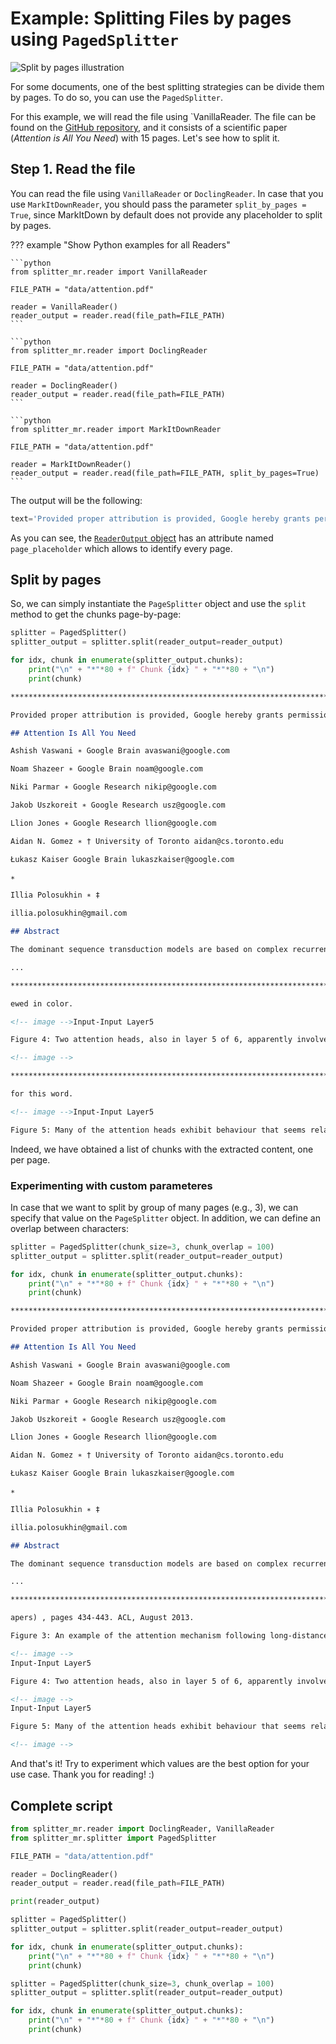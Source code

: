 # **Example**: Splitting Files by pages using `PagedSplitter`

![Split by pages illustration](https://www.pdfgear.com/pdf-editor-reader/img/how-to-cut-pdf-pages-in-half-1.png)

For some documents, one of the best splitting strategies can be divide them by pages. To do so, you can use the `PagedSplitter`.

For this example, we will read the file using `VanillaReader. The file can be found on the [GitHub repository](https://raw.githubusercontent.com/andreshere00/Splitter_MR/refs/heads/main/data/attention.pdf), and it consists of a scientific paper (*Attention is All You Need*) with 15 pages. Let's see how to split it.

## Step 1. Read the file

You can read the file using `VanillaReader` or `DoclingReader`. In case that you use `MarkItDownReader`, you should pass the parameter `split_by_pages = True`, since MarkItDown by default does not provide any placeholder to split by pages.

??? example "Show Python examples for all Readers"

    ```python
    from splitter_mr.reader import VanillaReader

    FILE_PATH = "data/attention.pdf"

    reader = VanillaReader()
    reader_output = reader.read(file_path=FILE_PATH)
    ```

    ```python
    from splitter_mr.reader import DoclingReader

    FILE_PATH = "data/attention.pdf"

    reader = DoclingReader()
    reader_output = reader.read(file_path=FILE_PATH)
    ```

    ```python
    from splitter_mr.reader import MarkItDownReader

    FILE_PATH = "data/attention.pdf"

    reader = MarkItDownReader()
    reader_output = reader.read(file_path=FILE_PATH, split_by_pages=True)
    ```

The output will be the following:

```python
text='Provided proper attribution is provided, Google hereby grants permission to reproduce the tables and figures in this paper solely for use in journalistic or scholarly works.\n\n## Attention Is All You Need\n\nAshish Vaswani ∗ Google Brain avaswani@google.com\n\nNoam Shazeer ∗ Google Brain noam@google.com\n\nNiki Parmar ∗ Google Research nikip@google.com\n\nJakob Uszkoreit ... We give two such examples above, from two different heads from the encoder self-attention at layer 5 of 6. The heads clearly learned to perform different tasks.\n\n<!-- image -->' document_name='attention.pdf' document_path='data/attention.pdf' document_id='3d0057c0-da49-4d12-bb02-38b0f1116bc3' conversion_method='markdown' reader_method='docling' ocr_method=None page_placeholder='<!-- page -->' metadata={}
```

As you can see, the [`ReaderOutput` object](../../api_reference/reader.md#output-format) has an attribute named `page_placeholder` which allows to identify every page. 

## Split by pages

So, we can simply instantiate the `PageSplitter` object and use the `split` method to get the chunks page-by-page:

```python
splitter = PagedSplitter()
splitter_output = splitter.split(reader_output=reader_output)

for idx, chunk in enumerate(splitter_output.chunks):
    print("\n" + "*"*80 + f" Chunk {idx} " + "*"*80 + "\n")
    print(chunk)
```

```md
******************************************************************************* Chunk 0 ********************************************************************************

Provided proper attribution is provided, Google hereby grants permission to reproduce the tables and figures in this paper solely for use in journalistic or scholarly works.

## Attention Is All You Need

Ashish Vaswani ∗ Google Brain avaswani@google.com

Noam Shazeer ∗ Google Brain noam@google.com

Niki Parmar ∗ Google Research nikip@google.com

Jakob Uszkoreit ∗ Google Research usz@google.com

Llion Jones ∗ Google Research llion@google.com

Aidan N. Gomez ∗ † University of Toronto aidan@cs.toronto.edu

Łukasz Kaiser Google Brain lukaszkaiser@google.com

∗

Illia Polosukhin ∗ ‡

illia.polosukhin@gmail.com

## Abstract

The dominant sequence transduction models are based on complex recurrent or convolutional neural networks that include an encoder and a decoder. The best performing models also connect the encoder and decoder through an attention mechanism. We propose a new simple network architecture, the Transformer, based solely on attention mechanisms, dispensing with recurrence and convolutions entirely. Experiments on two machine translation tasks show these models to be superior in quality while being more parallelizable and requiring significantly less time to train. Our model achieves 28.4 BLEU on the WMT 2014 Englishto-German translation task, improving over the existing best results, including ensembles, by over 2 BLEU. On the WMT 2014 English-to-French translation task, our model establishes a new single-model state-of-the-art BLEU score of 41.8 after training for 3.5 days on eight GPUs, a small fraction of the training costs of the best models from the literature. We show that the Transformer generalizes well to other tasks by applying it successfully to English constituency parsing both with large and limited training data.

...

******************************************************************************** Chunk 13 ********************************************************************************

ewed in color.

<!-- image -->Input-Input Layer5

Figure 4: Two attention heads, also in layer 5 of 6, apparently involved in anaphora resolution. Top: Full attentions for head 5. Bottom: Isolated attentions from just the word 'its' for attention heads 5 and 6. Note that the attentions are very sharp for this word.

<!-- image -->

******************************************************************************** Chunk 14 ********************************************************************************

for this word.

<!-- image -->Input-Input Layer5

Figure 5: Many of the attention heads exhibit behaviour that seems related to the structure of the sentence. We give two such examples above, from two different heads from the encoder self-attention at layer 5 of 6. The heads clearly learned to perform different tasks.

```

Indeed, we have obtained a list of chunks with the extracted content, one per page.

### Experimenting with custom parameteres

In case that we want to split by group of many pages (e.g., 3), we can specify that value on the `PageSplitter` object. In addition, we can define an overlap between characters:

```python
splitter = PagedSplitter(chunk_size=3, chunk_overlap = 100)
splitter_output = splitter.split(reader_output=reader_output)

for idx, chunk in enumerate(splitter_output.chunks):
    print("\n" + "*"*80 + f" Chunk {idx} " + "*"*80 + "\n")
    print(chunk)
```

```md
******************************************************************************** Chunk 0 ********************************************************************************

Provided proper attribution is provided, Google hereby grants permission to reproduce the tables and figures in this paper solely for use in journalistic or scholarly works.

## Attention Is All You Need

Ashish Vaswani ∗ Google Brain avaswani@google.com

Noam Shazeer ∗ Google Brain noam@google.com

Niki Parmar ∗ Google Research nikip@google.com

Jakob Uszkoreit ∗ Google Research usz@google.com

Llion Jones ∗ Google Research llion@google.com

Aidan N. Gomez ∗ † University of Toronto aidan@cs.toronto.edu

Łukasz Kaiser Google Brain lukaszkaiser@google.com

∗

Illia Polosukhin ∗ ‡

illia.polosukhin@gmail.com

## Abstract

The dominant sequence transduction models are based on complex recurrent or convolutional neural networks that include an encoder and a decoder. The best performing models also connect the encoder and decoder through an attention mechanism. We propose a new simple network architecture, the Transformer, based solely on attention mechanisms, dispensing with recurrence and convolutions entirely. Experiments on two machine translation tasks show these models to be superior in quality while being more parallelizable and requiring significantly less time to train. Our model achieves 28.4 BLEU on the WMT 2014 Englishto-German translation task, improving over the existing best results, including ensembles, by over 2 BLEU. On the WMT 2014 English-to-French translation task, our model establishes a new single-model state-of-the-art BLEU score of 41.8 after training for 3.5 days on eight GPUs, a small fraction of the training costs of the best models from the literature. We show that the Transformer generalizes well to other tasks by applying it successfully to English constituency parsing both with large and limited training data.

...

******************************************************************************** Chunk 4 ********************************************************************************

apers) , pages 434-443. ACL, August 2013.                                                          |## Attention Visualizations Input-Input Layer5

Figure 3: An example of the attention mechanism following long-distance dependencies in the encoder self-attention in layer 5 of 6. Many of the attention heads attend to a distant dependency of the verb 'making', completing the phrase 'making...more difficult'. Attentions here shown only for the word 'making'. Different colors represent different heads. Best viewed in color.

<!-- image -->
Input-Input Layer5

Figure 4: Two attention heads, also in layer 5 of 6, apparently involved in anaphora resolution. Top: Full attentions for head 5. Bottom: Isolated attentions from just the word 'its' for attention heads 5 and 6. Note that the attentions are very sharp for this word.

<!-- image -->
Input-Input Layer5

Figure 5: Many of the attention heads exhibit behaviour that seems related to the structure of the sentence. We give two such examples above, from two different heads from the encoder self-attention at layer 5 of 6. The heads clearly learned to perform different tasks.

<!-- image -->
```

And that's it! Try to experiment which values are the best option for your use case. Thank you for reading! :)

## Complete script

```python
from splitter_mr.reader import DoclingReader, VanillaReader
from splitter_mr.splitter import PagedSplitter

FILE_PATH = "data/attention.pdf"

reader = DoclingReader()
reader_output = reader.read(file_path=FILE_PATH)

print(reader_output)

splitter = PagedSplitter()
splitter_output = splitter.split(reader_output=reader_output)

for idx, chunk in enumerate(splitter_output.chunks):
    print("\n" + "*"*80 + f" Chunk {idx} " + "*"*80 + "\n")
    print(chunk)

splitter = PagedSplitter(chunk_size=3, chunk_overlap = 100)
splitter_output = splitter.split(reader_output=reader_output)

for idx, chunk in enumerate(splitter_output.chunks):
    print("\n" + "*"*80 + f" Chunk {idx} " + "*"*80 + "\n")
    print(chunk)
```
